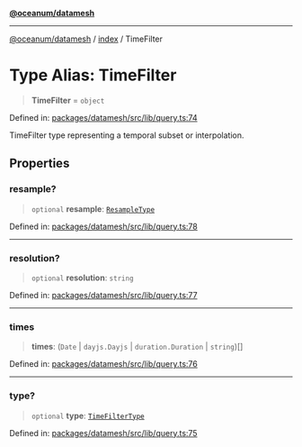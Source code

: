 [**@oceanum/datamesh**](../../README.md)

***

[@oceanum/datamesh](../../README.md) / [index](../README.md) / TimeFilter

# Type Alias: TimeFilter

> **TimeFilter** = `object`

Defined in: [packages/datamesh/src/lib/query.ts:74](https://github.com/oceanum-io/oceanum-js/blob/3690a65f9299651d3a3a5e315b93a4a92e341aa0/packages/datamesh/src/lib/query.ts#L74)

TimeFilter type representing a temporal subset or interpolation.

## Properties

### resample?

> `optional` **resample**: [`ResampleType`](ResampleType.md)

Defined in: [packages/datamesh/src/lib/query.ts:78](https://github.com/oceanum-io/oceanum-js/blob/3690a65f9299651d3a3a5e315b93a4a92e341aa0/packages/datamesh/src/lib/query.ts#L78)

***

### resolution?

> `optional` **resolution**: `string`

Defined in: [packages/datamesh/src/lib/query.ts:77](https://github.com/oceanum-io/oceanum-js/blob/3690a65f9299651d3a3a5e315b93a4a92e341aa0/packages/datamesh/src/lib/query.ts#L77)

***

### times

> **times**: (`Date` \| `dayjs.Dayjs` \| `duration.Duration` \| `string`)[]

Defined in: [packages/datamesh/src/lib/query.ts:76](https://github.com/oceanum-io/oceanum-js/blob/3690a65f9299651d3a3a5e315b93a4a92e341aa0/packages/datamesh/src/lib/query.ts#L76)

***

### type?

> `optional` **type**: [`TimeFilterType`](TimeFilterType.md)

Defined in: [packages/datamesh/src/lib/query.ts:75](https://github.com/oceanum-io/oceanum-js/blob/3690a65f9299651d3a3a5e315b93a4a92e341aa0/packages/datamesh/src/lib/query.ts#L75)
